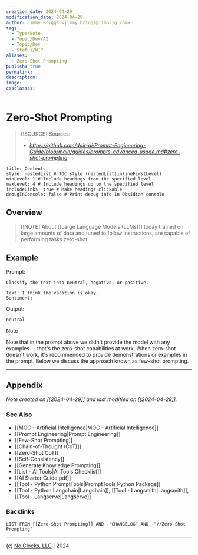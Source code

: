 ```yaml
---
creation_date: 2024-04-29
modification_date: 2024-04-29
author: Jimmy Briggs <jimmy.briggs@jimbrig.com>
tags:
  - Type/Note
  - Topic/Dev/AI
  - Topic/Dev
  - Status/WIP
aliases:
  - Zero-Shot Prompting
publish: true
permalink:
description:
image:
cssclasses:
---
```



# Zero-Shot Prompting

> [!SOURCE] Sources:
> - *https://github.com/dair-ai/Prompt-Engineering-Guide/blob/main/guides/prompts-advanced-usage.md#zero-shot-prompting*

```table-of-contents
title: Contents 
style: nestedList # TOC style (nestedList|inlineFirstLevel)
minLevel: 1 # Include headings from the specified level
maxLevel: 4 # Include headings up to the specified level
includeLinks: true # Make headings clickable
debugInConsole: false # Print debug info in Obsidian console
```

## Overview

> [!NOTE] About
> [[Large Language Models (LLMs)]] today trained on large amounts of data and tuned to follow instructions, are capable of performing tasks zero-shot.


## Example

Prompt:

```plaintext
Classify the text into neutral, negative, or positive.

Text: I think the vacation is okay.
Sentiment:
```

Output:

```plaintext
neutral
```

> [!NOTE]
> Note that in the prompt above we didn't provide the model with any examples -- that's the zero-shot capabilities at work. When zero-shot doesn't work, it's recommended to provide demonstrations or examples in the prompt. Below we discuss the approach known as few-shot prompting.

***

## Appendix

*Note created on [[2024-04-29]] and last modified on [[2024-04-29]].*

### See Also

- [[MOC - Artificial Intelligence|MOC - Artificial Intelligence]]
- [[Prompt Engineering|Prompt Engineering]]
- [[Few-Shot Prompting]]
- [[Chain-of-Thought (CoT)]]
- [[Zero-Shot CoT]]
- [[Self-Consistency]]
- [[Generate Knowledge Prompting]]
- [[List - AI Tools|AI Tools Checklist]]
- [[AI Starter Guide.pdf]]
- [[Tool - Python PromptTools|PromptTools Python Package]]
- [[Tool - Python Langchain|Langchain]], [[Tool - Langsmith|Langsmith]], [[Tool - Langserve|Langserve]]

### Backlinks

```dataview
LIST FROM [[Zero-Shot Prompting]] AND -"CHANGELOG" AND -"//Zero-Shot Prompting"
```

***

(c) [No Clocks, LLC](https://github.com/noclocks) | 2024